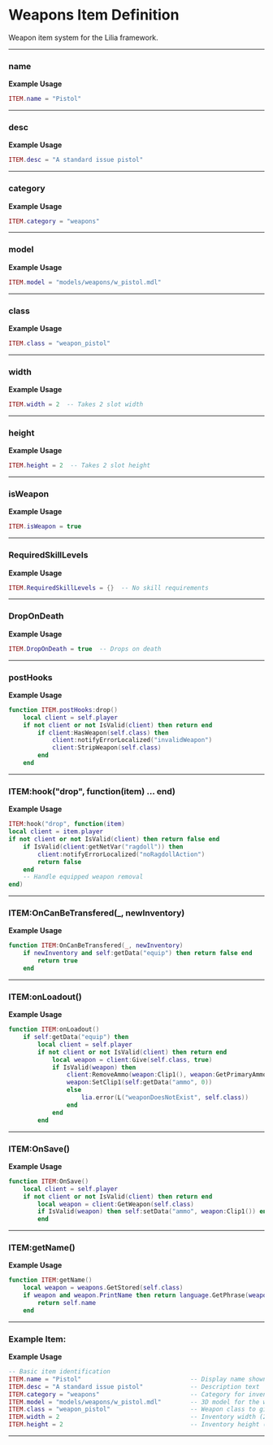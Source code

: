 # Weapons Item Definition

Weapon item system for the Lilia framework.

---

### name

**Example Usage**

```lua
ITEM.name = "Pistol"

```

---

### desc

**Example Usage**

```lua
ITEM.desc = "A standard issue pistol"

```

---

### category

**Example Usage**

```lua
ITEM.category = "weapons"

```

---

### model

**Example Usage**

```lua
ITEM.model = "models/weapons/w_pistol.mdl"

```

---

### class

**Example Usage**

```lua
ITEM.class = "weapon_pistol"

```

---

### width

**Example Usage**

```lua
ITEM.width = 2  -- Takes 2 slot width

```

---

### height

**Example Usage**

```lua
ITEM.height = 2  -- Takes 2 slot height

```

---

### isWeapon

**Example Usage**

```lua
ITEM.isWeapon = true

```

---

### RequiredSkillLevels

**Example Usage**

```lua
ITEM.RequiredSkillLevels = {}  -- No skill requirements

```

---

### DropOnDeath

**Example Usage**

```lua
ITEM.DropOnDeath = true  -- Drops on death

```

---

### postHooks

**Example Usage**

```lua
function ITEM.postHooks:drop()
    local client = self.player
    if not client or not IsValid(client) then return end
        if client:HasWeapon(self.class) then
            client:notifyErrorLocalized("invalidWeapon")
            client:StripWeapon(self.class)
        end
    end

```

---

### ITEM:hook("drop", function(item) ... end)

**Example Usage**

```lua
ITEM:hook("drop", function(item)
local client = item.player
if not client or not IsValid(client) then return false end
    if IsValid(client:getNetVar("ragdoll")) then
        client:notifyErrorLocalized("noRagdollAction")
        return false
    end
    -- Handle equipped weapon removal
end)

```

---

### ITEM:OnCanBeTransfered(_, newInventory)

**Example Usage**

```lua
function ITEM:OnCanBeTransfered(_, newInventory)
    if newInventory and self:getData("equip") then return false end
        return true
    end

```

---

### ITEM:onLoadout()

**Example Usage**

```lua
function ITEM:onLoadout()
    if self:getData("equip") then
        local client = self.player
        if not client or not IsValid(client) then return end
            local weapon = client:Give(self.class, true)
            if IsValid(weapon) then
                client:RemoveAmmo(weapon:Clip1(), weapon:GetPrimaryAmmoType())
                weapon:SetClip1(self:getData("ammo", 0))
                else
                    lia.error(L("weaponDoesNotExist", self.class))
                end
            end
        end

```

---

### ITEM:OnSave()

**Example Usage**

```lua
function ITEM:OnSave()
    local client = self.player
    if not client or not IsValid(client) then return end
        local weapon = client:GetWeapon(self.class)
        if IsValid(weapon) then self:setData("ammo", weapon:Clip1()) end
        end

```

---

### ITEM:getName()

**Example Usage**

```lua
function ITEM:getName()
    local weapon = weapons.GetStored(self.class)
    if weapon and weapon.PrintName then return language.GetPhrase(weapon.PrintName) end
        return self.name
    end

```

---

### Example Item:

**Example Usage**

```lua
-- Basic item identification
ITEM.name = "Pistol"                              -- Display name shown to players
ITEM.desc = "A standard issue pistol"             -- Description text
ITEM.category = "weapons"                         -- Category for inventory sorting
ITEM.model = "models/weapons/w_pistol.mdl"        -- 3D model for the weapon
ITEM.class = "weapon_pistol"                      -- Weapon class to give when equipped
ITEM.width = 2                                    -- Inventory width (2 slots)
ITEM.height = 2                                   -- Inventory height (2 slots)

```

---

